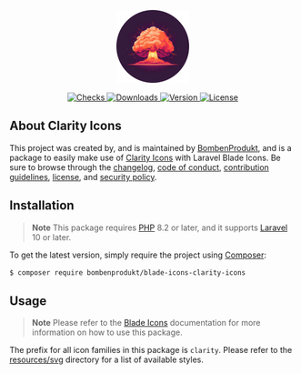 <p align="center">
    <a href="https://bombenprodukt.com" target="_blank">
        <img src="https://raw.githubusercontent.com/BombenProdukt/assets/main/logo-text.svg" width="128" alt="BombenProdukt Logo" />
    </a>
</p>

<p align="center">
    <a href="https://github.com/BombenProdukt/blade-icons-clarity-icons/actions">
        <img src="https://badge.sh/github/check-runs/BombenProdukt/blade-icons-clarity-icons" alt="Checks" />
    </a>
    <a href="https://packagist.org/packages/bombenprodukt/blade-icons-clarity-icons">
        <img src="https://badge.sh/packagist/downloads/BombenProdukt/blade-icons-clarity-icons" alt="Downloads" />
    </a>
    <a href="https://packagist.org/packages/bombenprodukt/blade-icons-clarity-icons">
        <img src="https://badge.sh/packagist/version/BombenProdukt/blade-icons-clarity-icons" alt="Version" />
    </a>
    <a href="https://packagist.org/packages/bombenprodukt/blade-icons-clarity-icons">
        <img src="https://badge.sh/packagist/license/BombenProdukt/blade-icons-clarity-icons" alt="License" />
    </a>
</p>

## About Clarity Icons

This project was created by, and is maintained by [BombenProdukt](https://github.com/BombenProdukt), and is a package to easily make use of [Clarity Icons](https://github.com/vmware/clarity-assets) with Laravel Blade Icons. Be sure to browse through the [changelog](CHANGELOG.md), [code of conduct](.github/CODE_OF_CONDUCT.md), [contribution guidelines](.github/CONTRIBUTING.md), [license](LICENSE), and [security policy](.github/SECURITY.md).

## Installation

> **Note**
> This package requires [PHP](https://www.php.net/) 8.2 or later, and it supports [Laravel](https://laravel.com/) 10 or later.

To get the latest version, simply require the project using [Composer](https://getcomposer.org/):

```bash
$ composer require bombenprodukt/blade-icons-clarity-icons
```

## Usage

> **Note**
> Please refer to the [Blade Icons](https://github.com/BombenProdukt/blade-icons) documentation for more information on how to use this package.

The prefix for all icon families in this package is `clarity`. Please refer to the [resources/svg](/resources/svg) directory for a list of available styles.
